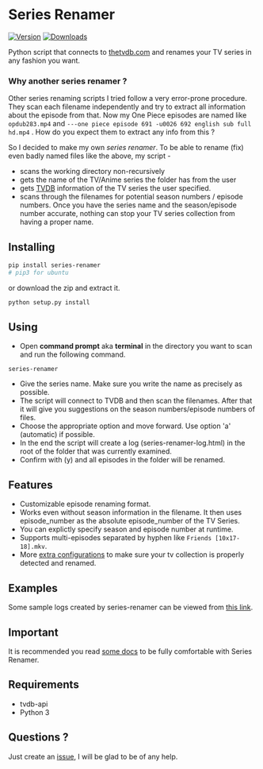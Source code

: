 # Series Renamer

[![Version](https://img.shields.io/pypi/v/series-renamer.svg)](https://pypi.python.org/pypi/series-renamer)
[![Downloads](https://img.shields.io/pypi/dw/series-renamer.svg)](https://pypi.python.org/pypi/series-renamer)

Python script that connects to [thetvdb.com](http://thetvdb.com) and renames your TV series in any fashion you want.


### Why another series renamer ?

Other series renaming scripts I tried follow a very error-prone procedure. They scan each filename independently and try to extract all information about the episode from that.
Now my One Piece episodes are named like `opdub283.mp4` and `---one piece episode 691 -u0026 692 english sub full hd.mp4` . How do you expect them to extract any info from this ?

So I decided to make my own *series renamer*. To be able to rename (fix) even badly named files like the above, my script -

* scans the working directory non-recursively
* gets the name of the TV/Anime series the folder has from the user
* gets [TVDB](http://thetvdb.com) information of the TV series the user specified.
* scans through the filenames for potential season numbers / episode numbers. Once you have the series name and the season/episode number accurate, nothing can stop your TV series collection from having a proper name.


## Installing

```bash
pip install series-renamer
# pip3 for ubuntu
```
or download the zip and extract it.
```bash
python setup.py install
```


## Using

* Open **command prompt** aka **terminal** in the directory you want to scan and run the following command.
```
series-renamer
```
* Give the series name. Make sure you write the name as precisely as possible.
* The script will connect to TVDB and then scan the filenames. After that it will give you suggestions on the season numbers/episode numbers of files.
* Choose the appropriate option and move forward. Use option 'a' (automatic) if possible.
* In the end the script will create a log (series-renamer-log.html) in the root of the folder that was currently examined.
* Confirm with (y) and all episodes in the folder will be renamed.


## Features

* Customizable episode renaming format.
* Works even without season information in the filename. It then uses episode_number as the absolute episode_number of the TV Series.
* You can explictly specify season and episode number at runtime.
* Supports multi-episodes separated by hyphen like `Friends [10x17-18].mkv`.
* More [extra configurations](http://aviaryan.github.io/series-renamer/index.html#config) to make sure your tv collection is properly detected and renamed.


## Examples

Some sample logs created by series-renamer can be viewed from [this link](http://aviaryan.github.io/series-renamer/examples/index.html).


## Important

It is recommended you read [some docs](http://aviaryan.github.io/series-renamer/index.html#numbers) to be fully comfortable with Series Renamer.


## Requirements

* tvdb-api
* Python 3


## Questions ?

Just create an [issue](https://github.com/aviaryan/series-renamer/issues), I will be glad to be of any help.
